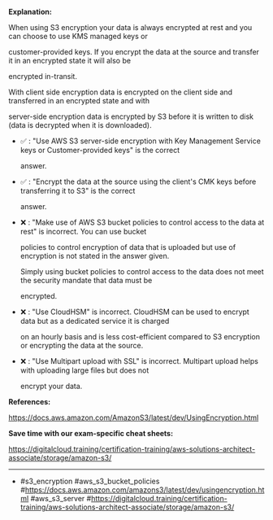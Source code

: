 **Explanation:**

When using S3 encryption your data is always encrypted at rest and you can choose to use KMS managed keys or

customer-provided keys. If you encrypt the data at the source and transfer it in an encrypted state it will also be

encrypted in-transit.

With client side encryption data is encrypted on the client side and transferred in an encrypted state and with

server-side encryption data is encrypted by S3 before it is written to disk (data is decrypted when it is downloaded).

- ✅ :  "Use AWS S3 server-side encryption with Key Management Service keys or Customer-provided keys" is the correct

  answer.

- ✅ :  "Encrypt the data at the source using the client's CMK keys before transferring it to S3" is the correct

  answer.

- ❌ :  "Make use of AWS S3 bucket policies to control access to the data at rest" is incorrect. You can use bucket

  policies to control encryption of data that is uploaded but use of encryption is not stated in the answer given.

  Simply using bucket policies to control access to the data does not meet the security mandate that data must be

  encrypted.

- ❌ :  "Use CloudHSM" is incorrect. CloudHSM can be used to encrypt data but as a dedicated service it is charged

  on an hourly basis and is less cost-efficient compared to S3 encryption or encrypting the data at the source.

- ❌ :  "Use Multipart upload with SSL" is incorrect. Multipart upload helps with uploading large files but does not

  encrypt your data.

**References:**

<https://docs.aws.amazon.com/AmazonS3/latest/dev/UsingEncryption.html>

**Save time with our exam-specific cheat sheets:**

<https://digitalcloud.training/certification-training/aws-solutions-architect-associate/storage/amazon-s3/>

----

- #s3_encryption #aws_s3_bucket_policies #<https://docs.aws.amazon.com/amazons3/latest/dev/usingencryption.html> #aws_s3_server #<https://digitalcloud.training/certification-training/aws-solutions-architect-associate/storage/amazon-s3/>
